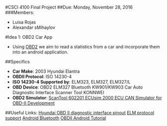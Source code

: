 #CSCI 4100 Final Project
##Due: Monday, November 28, 2016
###Members:
* Luisa Rojas
* Alexandar sMihaylov


#Idea 1: OBD2 Car App
* Using [OBD2](https://en.wikipedia.org/wiki/On-board_diagnostics#OBD-II) we aim to read a statistics from a car and incorporate them into an android application.

##Specifics
* **Car Make**: 2003 Hyundai Elantra
* **OBDII Protocol**: ISO 14230-4 
* **ISO 14230-4 Supported by**: ELM323, ELM327, ELM327/L
* **OBD Device**: OBD2 ELM327 Bluetooth KW901/KW903 Car Auto Diagnostic Interface Scanner Tool KONNWEI
* **OBD2 Simulator**: [ScanTool 602201 ECUsim 2000 ECU CAN Simulator for OBD-II Development](https://www.amazon.com/ScanTool-602201-ECUsim-Simulator-Development/dp/B008NAH6WE)

##Useful Links:
[Hyundai OBD II diagnostic interface pinout](http://pinoutsguide.com/CarElectronics/hyundai_obd_2_pinout.shtml)
[ELM protocol support](https://www.elmelectronics.com/products/ics/obd/)
[Android Bluetooth](https://developer.android.com/guide/topics/connectivity/bluetooth.html)
[OBDII Android Tutorial](http://blog.lemberg.co.uk/how-guide-obdii-reader-app-development)
